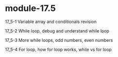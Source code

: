 # module-17.5

17_5-1 Variable array and conditionals revision

17_5-2 While loop, debug and understand while loop

17_5-3 More while loops, odd numbers, even numbers

17_5-4 For loop, how for loop works, while vs for loop
